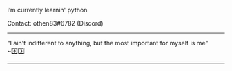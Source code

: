 I’m currently learnin' python<br>

Contact: othen83#6782 (Discord) <br>
<hr>
"I ain't indifferent to anything, but the most important for myself is me"  ~8️⃣3️⃣
<hr>

<!---
othen83/othen83 is a ✨ special ✨ repository because its `README.md` (this file) appears on your GitHub profile.
You can click the Preview link to take a look at your changes.
--->
